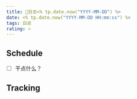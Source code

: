 ```yaml
---
title: 📅日志<% tp.date.now("YYYY-MM-DD") %>
date: <% tp.date.now("YYYY-MM-DD HH:mm:ss") %>
tags: 日志
rating: ⭐️
---
```

## Schedule

- [ ] 干点什么？


## Tracking

